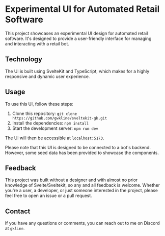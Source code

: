 # Experimental UI for Automated Retail Software

This project showcases an experimental UI design for automated retail software. It's designed to provide a user-friendly interface for managing and interacting with a retail bot.

## Technology

The UI is built using SvelteKit and TypeScript, which makes for a highly responsive and dynamic user experience.

## Usage

To use this UI, follow these steps:

1. Clone this repository: `git clone https://github.com/gwkline/sveltekit-gk.git`
2. Install the dependencies: `npm install`
3. Start the development server: `npm run dev`

The UI will then be accessible at `localhost:5173`.

Please note that this UI is designed to be connected to a bot's backend. However, some seed data has been provided to showcase the components.

## Feedback

This project was built without a designer and with almost no prior knowledge of Svelte/Sveltekit, so any and all feedback is welcome. Whether you're a user, a developer, or just someone interested in the project, please feel free to open an issue or a pull request.

## Contact

If you have any questions or comments, you can reach out to me on Discord at `gkline`.
